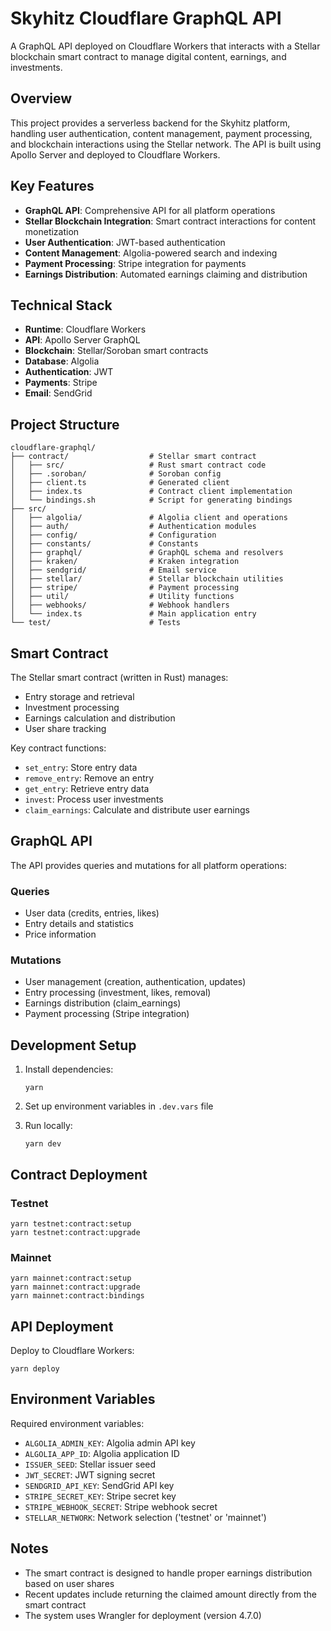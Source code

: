 # Skyhitz Cloudflare GraphQL API

A GraphQL API deployed on Cloudflare Workers that interacts with a Stellar blockchain smart contract to manage digital content, earnings, and investments.

## Overview

This project provides a serverless backend for the Skyhitz platform, handling user authentication, content management, payment processing, and blockchain interactions using the Stellar network. The API is built using Apollo Server and deployed to Cloudflare Workers.

## Key Features

- **GraphQL API**: Comprehensive API for all platform operations
- **Stellar Blockchain Integration**: Smart contract interactions for content monetization
- **User Authentication**: JWT-based authentication
- **Content Management**: Algolia-powered search and indexing
- **Payment Processing**: Stripe integration for payments
- **Earnings Distribution**: Automated earnings claiming and distribution

## Technical Stack

- **Runtime**: Cloudflare Workers
- **API**: Apollo Server GraphQL
- **Blockchain**: Stellar/Soroban smart contracts
- **Database**: Algolia
- **Authentication**: JWT
- **Payments**: Stripe
- **Email**: SendGrid

## Project Structure

```
cloudflare-graphql/
├── contract/                  # Stellar smart contract
│   ├── src/                   # Rust smart contract code
│   ├── .soroban/              # Soroban config
│   ├── client.ts              # Generated client
│   ├── index.ts               # Contract client implementation
│   └── bindings.sh            # Script for generating bindings
├── src/
│   ├── algolia/               # Algolia client and operations
│   ├── auth/                  # Authentication modules
│   ├── config/                # Configuration
│   ├── constants/             # Constants
│   ├── graphql/               # GraphQL schema and resolvers
│   ├── kraken/                # Kraken integration
│   ├── sendgrid/              # Email service
│   ├── stellar/               # Stellar blockchain utilities
│   ├── stripe/                # Payment processing
│   ├── util/                  # Utility functions
│   ├── webhooks/              # Webhook handlers
│   └── index.ts               # Main application entry
└── test/                      # Tests
```

## Smart Contract

The Stellar smart contract (written in Rust) manages:

- Entry storage and retrieval
- Investment processing
- Earnings calculation and distribution
- User share tracking

Key contract functions:
- `set_entry`: Store entry data
- `remove_entry`: Remove an entry
- `get_entry`: Retrieve entry data
- `invest`: Process user investments
- `claim_earnings`: Calculate and distribute user earnings

## GraphQL API

The API provides queries and mutations for all platform operations:

### Queries
- User data (credits, entries, likes)
- Entry details and statistics
- Price information

### Mutations
- User management (creation, authentication, updates)
- Entry processing (investment, likes, removal)
- Earnings distribution (claim_earnings)
- Payment processing (Stripe integration)

## Development Setup

1. Install dependencies:
   ```
   yarn
   ```

2. Set up environment variables in `.dev.vars` file

3. Run locally:
   ```
   yarn dev
   ```

## Contract Deployment

### Testnet
```
yarn testnet:contract:setup
yarn testnet:contract:upgrade
```

### Mainnet
```
yarn mainnet:contract:setup
yarn mainnet:contract:upgrade
yarn mainnet:contract:bindings
```

## API Deployment

Deploy to Cloudflare Workers:
```
yarn deploy
```

## Environment Variables

Required environment variables:
- `ALGOLIA_ADMIN_KEY`: Algolia admin API key
- `ALGOLIA_APP_ID`: Algolia application ID
- `ISSUER_SEED`: Stellar issuer seed 
- `JWT_SECRET`: JWT signing secret
- `SENDGRID_API_KEY`: SendGrid API key
- `STRIPE_SECRET_KEY`: Stripe secret key
- `STRIPE_WEBHOOK_SECRET`: Stripe webhook secret
- `STELLAR_NETWORK`: Network selection ('testnet' or 'mainnet')

## Notes

- The smart contract is designed to handle proper earnings distribution based on user shares
- Recent updates include returning the claimed amount directly from the smart contract
- The system uses Wrangler for deployment (version 4.7.0)
